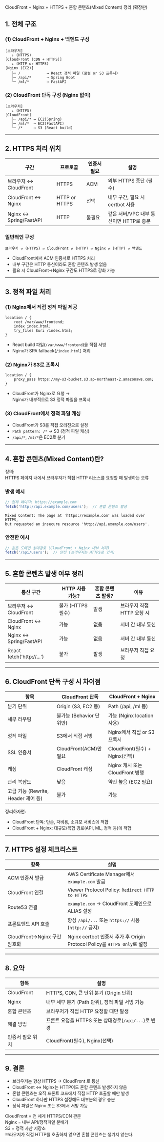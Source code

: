  CloudFront + Nginx + HTTPS + 혼합 콘텐츠(Mixed Content) 정리 (확장판)

## 1. 전체 구조

### (1) CloudFront + Nginx + 백엔드 구성
```
[브라우저]
   ↓ (HTTPS)
[CloudFront (CDN + HTTPS)]
   ↓ (HTTP or HTTPS)
[Nginx (EC2)]
   ├─ /            → React 정적 파일 (로컬 or S3 프록시)
   ├─ /api/*       → Spring Boot
   └─ /ml/*        → FastAPI
```

### (2) CloudFront 단독 구성 (Nginx 없이)
```
[브라우저]
   ↓ (HTTPS)
[CloudFront]
   ├─ /api/* → EC2(Spring)
   ├─ /ml/*  → EC2(FastAPI)
   └─ /*     → S3 (React build)
```

---

## 2. HTTPS 처리 위치

| 구간 | 프로토콜 | 인증서 필요 | 설명 |
|------|-----------|--------------|------|
| 브라우저 ↔ CloudFront | HTTPS | ACM | 외부 HTTPS 종단 (필수) |
| CloudFront ↔ Nginx | HTTP or HTTPS | 선택 | 내부 구간, 필요 시 certbot 사용 |
| Nginx ↔ Spring/FastAPI | HTTP | 불필요 | 같은 서버/VPC 내부 통신이면 HTTP로 충분 |

### 일반적인 구성
```
브라우저 ⇄ (HTTPS) ⇄ CloudFront ⇄ (HTTP) ⇄ Nginx ⇄ (HTTP) ⇄ 백엔드
```

- CloudFront에서 ACM 인증서로 HTTPS 처리
- 내부 구간은 HTTP 통신이라도 혼합 콘텐츠 발생 없음
- 필요 시 CloudFront→Nginx 구간도 HTTPS로 강화 가능

---

## 3. 정적 파일 처리

### (1) Nginx에서 직접 정적 파일 제공
```
location / {
    root /var/www/frontend;
    index index.html;
    try_files $uri /index.html;
}
```
- React build 파일(`/var/www/frontend`)을 직접 서빙  
- Nginx가 SPA fallback(`/index.html`) 처리  

### (2) Nginx가 S3로 프록시
```
location / {
    proxy_pass https://my-s3-bucket.s3.ap-northeast-2.amazonaws.com;
}
```
- CloudFront가 Nginx로 요청 →  
  Nginx가 내부적으로 S3 정적 파일을 프록시  

### (3) CloudFront에서 정적 파일 캐싱
- CloudFront가 S3를 직접 오리진으로 설정  
- `Path pattern: /*` → S3 (정적 파일 캐싱)  
- `/api/*`, `/ml/*`은 EC2로 분기  

---

## 4. 혼합 콘텐츠(Mixed Content)란?

정의:  
HTTPS 페이지 내에서 브라우저가 직접 HTTP 리소스를 요청할 때 발생하는 오류

### 발생 예시
```js
// 현재 페이지: https://example.com
fetch('http://api.example.com/users');  // 혼합 콘텐츠 발생
```

```
Mixed Content: The page at 'https://example.com' was loaded over HTTPS,
but requested an insecure resource 'http://api.example.com/users'.
```

### 안전한 예시
```js
// 같은 도메인 상대경로 (CloudFront + Nginx 내부 처리)
fetch('/api/users');  // 안전 (브라우저는 HTTPS로 인식)
```

---

## 5. 혼합 콘텐츠 발생 여부 정리

| 통신 구간 | HTTP 사용 가능? | 혼합 콘텐츠 발생? | 이유 |
|------------|------------------|-------------------|------|
| 브라우저 ↔ CloudFront | 불가 (HTTPS 필수) | 발생 | 브라우저 직접 HTTP 요청 시 |
| CloudFront ↔ Nginx | 가능 | 없음 | 서버 간 내부 통신 |
| Nginx ↔ Spring/FastAPI | 가능 | 없음 | 서버 간 내부 통신 |
| React fetch('http://...') | 불가 | 발생 | 브라우저 직접 요청 |

---

## 6. CloudFront 단독 구성 시 차이점

| 항목 | CloudFront 단독 | CloudFront + Nginx |
|------|------------------|--------------------|
| 분기 단위 | Origin (S3, EC2 등) | Path (/api, /ml 등) |
| 세부 라우팅 | 불가능 (Behavior 단위만) | 가능 (Nginx location 사용) |
| 정적 파일 | S3에서 직접 서빙 | Nginx에서 직접 or S3 프록시 |
| SSL 인증서 | CloudFront(ACM)만 필요 | CloudFront(필수) + Nginx(선택) |
| 캐싱 | CloudFront 캐싱 | Nginx 캐시 또는 CloudFront 병행 |
| 관리 복잡도 | 낮음 | 약간 높음 (EC2 필요) |
| 고급 기능 (Rewrite, Header 제어 등) | 불가 | 가능 |

정리하자면:  
- CloudFront 단독: 단순, 저비용, 소규모 서비스에 적합  
- CloudFront + Nginx: 대규모/복합 경로(API, ML, 정적 등)에 적합  

---

## 7. HTTPS 설정 체크리스트

| 항목 | 설명 |
|------|------|
| ACM 인증서 발급 | AWS Certificate Manager에서 `example.com` 발급 |
| CloudFront 연결 | Viewer Protocol Policy: `Redirect HTTP to HTTPS` |
| Route53 연결 | `example.com` → CloudFront 도메인으로 ALIAS 설정 |
| 프론트엔드 API 호출 | 항상 `/api/...` 또는 `https://` 사용 (`http://` 금지) |
| CloudFront→Nginx 구간 암호화 | Nginx certbot 인증서 추가 후 Origin Protocol Policy를 `HTTPS Only`로 설정 |

---

## 8. 요약

| 항목 | 설명 |
|------|------|
| CloudFront | HTTPS, CDN, 큰 단위 분기 (Origin 단위) |
| Nginx | 내부 세부 분기 (Path 단위), 정적 파일 서빙 가능 |
| 혼합 콘텐츠 | 브라우저가 직접 HTTP 요청할 때만 발생 |
| 해결 방법 | 프론트 요청을 HTTPS 또는 상대경로(`/api/...`)로 변경 |
| 인증서 필요 위치 | CloudFront(필수), Nginx(선택) |

---

## 9. 결론

- 브라우저는 항상 HTTPS → CloudFront 로 통신  
- CloudFront ↔ Nginx는 HTTP여도 혼합 콘텐츠 발생하지 않음  
- 혼합 콘텐츠는 오직 프론트 코드에서 직접 HTTP 호출할 때만 발생  
- CloudFront 하나만 HTTPS 설정해도 대부분의 경우 충분  
- 정적 파일은 Nginx 또는 S3에서 서빙 가능  

CloudFront = 전 세계 HTTPS/CDN 관문  
Nginx = 내부 API/정적파일 분배기  
S3 = 정적 자산 저장소  
브라우저가 직접 HTTP를 호출하지 않으면 혼합 콘텐츠는 생기지 않는다.
